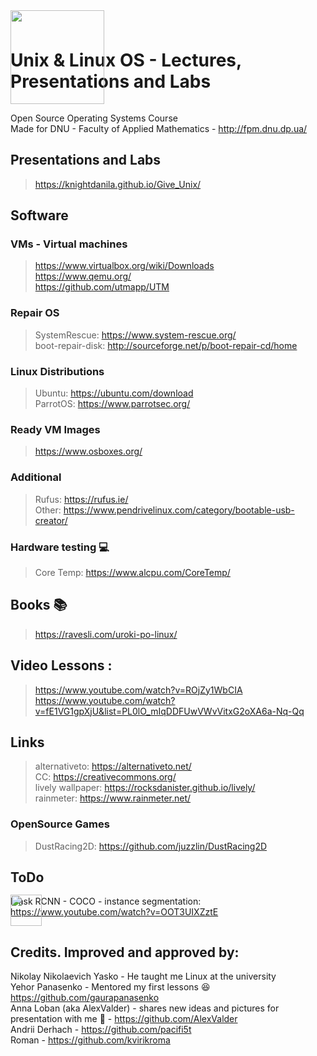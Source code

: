 # Unix & Linux OS - Lectures, Presentations and Labs  
<img src=/favicon_forReadme.ico width="150px" style="margin-top:-150px">

Open Source Operating Systems Course  
Made for DNU - Faculty of Applied Mathematics - http://fpm.dnu.dp.ua/

## Presentations and Labs
> https://knightdanila.github.io/Give_Unix/

## Software
### VMs - Virtual machines
> https://www.virtualbox.org/wiki/Downloads  
> https://www.qemu.org/  
> https://github.com/utmapp/UTM
### Repair OS
> SystemRescue: https://www.system-rescue.org/  
> boot-repair-disk: http://sourceforge.net/p/boot-repair-cd/home  
### Linux Distributions 
> Ubuntu: https://ubuntu.com/download  
> ParrotOS: https://www.parrotsec.org/  
### Ready VM Images
> https://www.osboxes.org/
### Additional
> Rufus: https://rufus.ie/  
> Other: https://www.pendrivelinux.com/category/bootable-usb-creator/  
### Hardware testing 💻
> Core Temp: https://www.alcpu.com/CoreTemp/
	
## Books :books:
> https://ravesli.com/uroki-po-linux/
## Video Lessons :
> https://www.youtube.com/watch?v=ROjZy1WbCIA  
> https://www.youtube.com/watch?v=fE1VG1gpXjU&list=PL0lO_mIqDDFUwVWvVitxG2oXA6a-Nq-Qq  

## Links
> alternativeto: https://alternativeto.net/  
> CC: https://creativecommons.org/  
> lively wallpaper: https://rocksdanister.github.io/lively/  
> rainmeter: https://www.rainmeter.net/
### OpenSource Games
> DustRacing2D: https://github.com/juzzlin/DustRacing2D  

## ToDo
Mask RCNN - COCO - instance segmentation: https://www.youtube.com/watch?v=OOT3UIXZztE  

<img src=/favicon.ico width="50px" style="margin-top:-50px">

## Credits. Improved and approved by:
Nikolay Nikolaevich Yasko - He taught me Linux at the university  
Yehor Panasenko - Mentored my first lessons 😆 https://github.com/gaurapanasenko  
Anna Loban (aka AlexValder) - shares new ideas and pictures for presentation with me 🙂 - https://github.com/AlexValder   
Andrii Derhach - https://github.com/pacifi5t  
Roman - https://github.com/kvirikroma  
